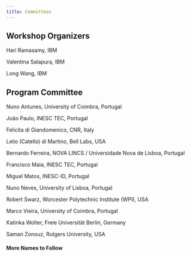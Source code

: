 ```yaml
---
title: Committees
---
```


## Workshop Organizers

Hari Ramasamy, IBM

Valentina Salapura, IBM

Long Wang, IBM


## Program Committee

Nuno Antunes, University of Coimbra, Portugal

João Paulo, INESC TEC, Portugal

Felicita di Giandomenico, CNR, Italy

Lelio (Catello) di Martino, Bell Labs, USA

Bernardo Ferreira, NOVA LINCS / Universidade Nova de Lisboa, Portugal

Francisco Maia, INESC TEC, Portugal

Miguel Matos, INESC-ID, Portugal

Nuno Neves, University of Lisboa, Portugal

Robert Swarz, Worcester Polytechnic Institute (WPI), USA

Marco Vieira, University of Coimbra, Portugal

Katinka Wolter, Freie Universität Berlin, Germany

Saman Zonouz, Rutgers University, USA


#### More Names to Follow

